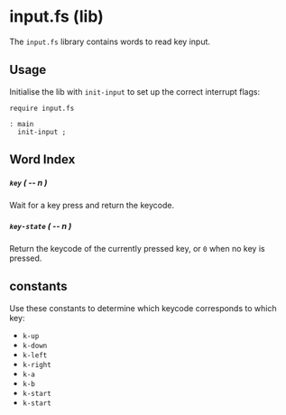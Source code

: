 # input.fs (lib)

The `input.fs` library contains words to read key input.

## Usage

Initialise the lib with `init-input` to set up the correct interrupt flags:

```forth
require input.fs

: main
  init-input ;
```

## Word Index

##### `key` *( -- n )*
Wait for a key press and return the keycode.

##### `key-state` *( -- n )*
Return the keycode of the currently pressed key, or `0` when no key is pressed.

## constants

Use these constants to determine which keycode corresponds to which key:

- `k-up`
- `k-down`
- `k-left`
- `k-right`
- `k-a`
- `k-b`
- `k-start`
- `k-start`
